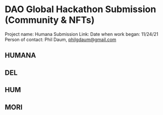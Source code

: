

# DAO Global Hackathon Submission (Community & NFTs)
Project name: Humana
Submission Link: 
Date when work began: 11/24/21
Person of contact: Phil Daum, philgdaum@gmail.com

## HUMANA

## DEL

## HUM

## MORI
